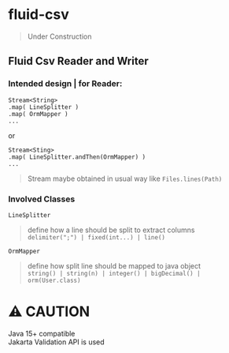# fluid-csv
> Under Construction

## Fluid Csv Reader and Writer

### Intended design | for Reader:
```
Stream<String>
.map( LineSplitter )
.map( OrmMapper )
...
```
or
```
Stream<Sting>
.map( LineSplitter.andThen(OrmMapper) )
...
```
> Stream<String> maybe obtained in usual way like `Files.lines(Path)`

### Involved Classes

`LineSplitter`
> define how a line should be split to extract columns\
> `delimiter(";") | fixed(int...) | line()`

`OrmMapper`
> define how split line should be mapped to java object\
> `string() | string(n) | integer() | bigDecimal() | orm(User.class)`

# ⚠ CAUTION 
Java 15+ compatible\
Jakarta Validation API is used
